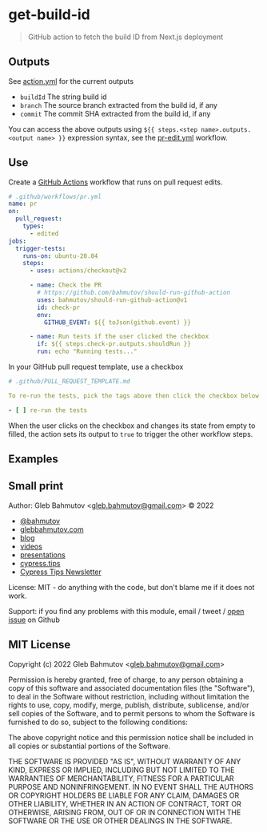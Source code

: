 # get-build-id

> GitHub action to fetch the build ID from Next.js deployment

## Outputs

See [action.yml](./action.yml) for the current outputs

- `buildId` The string build id
- `branch` The source branch extracted from the build id, if any
- `commit` The commit SHA extracted from the build id, if any

You can access the above outputs using `${{ steps.<step name>.outputs.<output name> }}` expression syntax, see the [pr-edit.yml](./.github/workflows/pr-edit.yml) workflow.

## Use

Create a [GitHub Actions](https://glebbahmutov.com/blog/trying-github-actions/) workflow that runs on pull request edits.

```yml
# .github/workflows/pr.yml
name: pr
on:
  pull_request:
    types:
      - edited
jobs:
  trigger-tests:
    runs-on: ubuntu-20.04
    steps:
      - uses: actions/checkout@v2

      - name: Check the PR
        # https://github.com/bahmutov/should-run-github-action
        uses: bahmutov/should-run-github-action@v1
        id: check-pr
        env:
          GITHUB_EVENT: ${{ toJson(github.event) }}

      - name: Run tests if the user clicked the checkbox
        if: ${{ steps.check-pr.outputs.shouldRun }}
        run: echo "Running tests..."
```

In your GitHub pull request template, use a checkbox

```yml
# .github/PULL_REQUEST_TEMPLATE.md

To re-run the tests, pick the tags above then click the checkbox below

- [ ] re-run the tests
```

When the user clicks on the checkbox and changes its state from empty to filled, the action sets its output to `true` to trigger the other workflow steps.

## Examples

## Small print

Author: Gleb Bahmutov &lt;gleb.bahmutov@gmail.com&gt; &copy; 2022

- [@bahmutov](https://twitter.com/bahmutov)
- [glebbahmutov.com](https://glebbahmutov.com)
- [blog](https://glebbahmutov.com/blog)
- [videos](https://www.youtube.com/glebbahmutov)
- [presentations](https://slides.com/bahmutov)
- [cypress.tips](https://cypress.tips)
- [Cypress Tips Newsletter](https://cypresstips.substack.com/)

License: MIT - do anything with the code, but don't blame me if it does not work.

Support: if you find any problems with this module, email / tweet /
[open issue](https://github.com/bahmutov/get-build-id/issues) on Github

## MIT License

Copyright (c) 2022 Gleb Bahmutov &lt;gleb.bahmutov@gmail.com&gt;

Permission is hereby granted, free of charge, to any person
obtaining a copy of this software and associated documentation
files (the "Software"), to deal in the Software without
restriction, including without limitation the rights to use,
copy, modify, merge, publish, distribute, sublicense, and/or sell
copies of the Software, and to permit persons to whom the
Software is furnished to do so, subject to the following
conditions:

The above copyright notice and this permission notice shall be
included in all copies or substantial portions of the Software.

THE SOFTWARE IS PROVIDED "AS IS", WITHOUT WARRANTY OF ANY KIND,
EXPRESS OR IMPLIED, INCLUDING BUT NOT LIMITED TO THE WARRANTIES
OF MERCHANTABILITY, FITNESS FOR A PARTICULAR PURPOSE AND
NONINFRINGEMENT. IN NO EVENT SHALL THE AUTHORS OR COPYRIGHT
HOLDERS BE LIABLE FOR ANY CLAIM, DAMAGES OR OTHER LIABILITY,
WHETHER IN AN ACTION OF CONTRACT, TORT OR OTHERWISE, ARISING
FROM, OUT OF OR IN CONNECTION WITH THE SOFTWARE OR THE USE OR
OTHER DEALINGS IN THE SOFTWARE.
